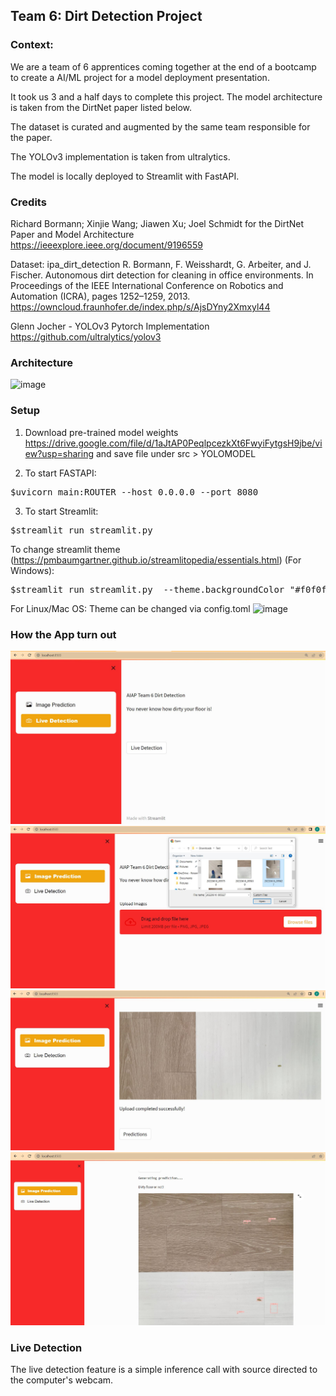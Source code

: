 ## Team 6: Dirt Detection Project

### Context:

We are a team of 6 apprentices coming together at the end of a bootcamp to create a AI/ML project for a model deployment presentation.

It took us 3 and a half days to complete this project. The model architecture is taken from the DirtNet paper listed below.

The dataset is curated and augmented by the same team responsible for the paper.

The YOLOv3 implementation is taken from ultralytics.

The model is locally deployed to Streamlit with FastAPI.

### Credits

Richard Bormann; Xinjie Wang; Jiawen Xu; Joel Schmidt
for the DirtNet Paper and Model Architecture
https://ieeexplore.ieee.org/document/9196559

Dataset: ipa_dirt_detection
R. Bormann, F. Weisshardt, G. Arbeiter, and J. Fischer. 
Autonomous dirt detection for cleaning in office environments. 
In Proceedings of the IEEE International Conference on Robotics and Automation (ICRA), 
pages 1252–1259, 2013.
https://owncloud.fraunhofer.de/index.php/s/AjsDYny2Xmxyl44

Glenn Jocher - YOLOv3 Pytorch Implementation
https://github.com/ultralytics/yolov3

### Architecture
![image](https://user-images.githubusercontent.com/63988785/174216704-8d4656a8-b664-402e-924b-a2ffcda49f0a.png)


### Setup
1) Download pre-trained model weights https://drive.google.com/file/d/1aJtAP0PeqlpcezkXt6FwyiFytgsH9jbe/view?usp=sharing and save file under src > YOLOMODEL

2) To start FASTAPI:  
<pre>
$uvicorn main:ROUTER --host 0.0.0.0 --port 8080
</pre>

3) To start Streamlit:
<pre>
$streamlit run streamlit.py
</pre>

To change streamlit theme (https://pmbaumgartner.github.io/streamlitopedia/essentials.html) (For Windows):
<pre>
$streamlit run streamlit.py  --theme.backgroundColor "#f0f0f5", --theme.font "sans serif", --theme.primaryColor "#6eb52f", --theme.secondaryBackgroundColor "#e0e0ef", --theme.textColor "#262730"
</pre>

For Linux/Mac OS:
Theme can be changed via config.toml
![image](https://user-images.githubusercontent.com/63988785/174215602-37b030ff-0746-4f69-a69d-470f69b888e3.png)

### How the App turn out
![](src/Images/stream_lit_main.JPG)
![](src/Images/stream_lit_upload.JPG)
![](src/Images/stream_lit_predict.JPG)
![](src/Images/stream_lit_predicted.JPG)

### Live Detection

The live detection feature is a simple inference call with source directed to the computer's webcam.
